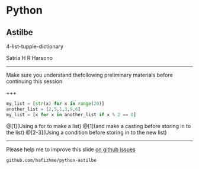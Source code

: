 # Python

## Astilbe

4-list-tupple-dictionary

Satria H R Harsono

---

Make sure you understand  thefollowing preliminary materials before continuing this session

+++

```python
my_list = [str(x) for x in range(20)]
another_list = [2,5,1,3,9,6]
my_list = [x for x in another_list if x % 2 == 0]
```

@[1](Using a for to make a list)
@[1](and make a casting before storing in to the list)
@[2-3](Using a condition before storing in to the new list)

---

Please help me to improve this slide [on github issues](https://github.com/hafizhme/python-astilbe/issues)

`github.com/hafizhme/python-astilbe`
